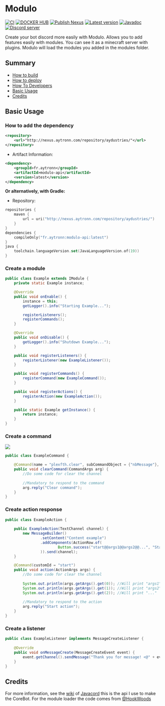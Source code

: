 # Modulo 
[![CI](https://github.com/aydustries/Modulo/actions/workflows/ci.yml/badge.svg?branch=master)](https://github.com/aydustries/Modulo/actions/workflows/ci.yml) [![DOCKER HUB](https://github.com/aydustries/Modulo/actions/workflows/publish-docker-hub.yml/badge.svg?branch=master)](https://hub.docker.com/repository/docker/aytronn/modulo/general) [![Publish Nexus](https://github.com/aydustries/Modulo/actions/workflows/gradle-publish.yml/badge.svg?branch=master)](http://nexus.aytronn.com/#browse/browse:aydustries:fr%2Faytronn%2Fmodulo-api%2Fmaster) [![Latest version](https://shields.io/github/release/aydustries/Modulo.svg?label=Version&colorB=brightgreen&style=flat-square)](https://github.com/aydustries/Modulo/releases/latest) [![Javadoc](https://img.shields.io/badge/Javadoc-master-brightgreen.svg)](http://javadoc.aytronn.com/master/) [![Discord server](https://shields.io/discord/281078252599246850.svg?colorB=%237289DA&label=Discord&style=flat-square)](https://discord.gg/nutFJyJDvM)

Create your bot discord more easily with Modulo. Allows you to add features easily with modules.
You can see it as a minecraft server with plugins. Modulo will load the modules you added in the modules folder.

## Summary

- [How to build](https://github.com/aydustries/Modulo/wiki/Modulo#how-to-build)
- [How to deploy](https://github.com/aydustries/Modulo/wiki/Modulo#how-to-deploy)
- [How To Developers](https://github.com/aydustries/Modulo/wiki/Modulo#how-to-developers)
- [Basic Usage](#basic-usage)
- [Credits](#credits)

## Basic Usage

### How to add the dependency
```xml
<repository>
    <url>"http://nexus.aytronn.com/repository/aydustries/"</url>
</repository>
```
* Artifact Information:
```xml
<dependency>
    <groupId>fr.aytronn</groupId>
    <artifactId>modulo-api</artifactId>
    <version>latest</version>
</dependency>
 ```

**Or alternatively, with Gradle:**

* Repository:
```kotlin
repositories {
    maven {
        url = uri("http://nexus.aytronn.com/repository/aydustries/")
    }
}
dependencies {
    compileOnly("fr.aytronn:modulo-api:latest")
}
java {
    toolchain.languageVersion.set(JavaLanguageVersion.of(19))
}
```

### Create a module

```java
public class Example extends IModule {
    private static Example instance;

    @Override
    public void onEnable() {
        instance = this;
        getLogger().info("Starting Example...");

        registerListeners();
        registerCommands();
    }

    @Override
    public void onDisable() {
        getLogger().info("Shutdown Example...");
    }

    public void registerListeners() {
        registerListener(new ExampleListener());
    }

    public void registerCommands() {
        registerCommand(new ExampleCommand());
    }

    public void registerActions() {
        registerAction(new ExampleAction());
    }

    public static Example getInstance() {
        return instance;
    }
}
```

### Create a command

![](https://user-images.githubusercontent.com/72011165/218261719-9d8428fb-9589-4634-a94e-75f6d8ae199d.png)

```java
public class ExampleCommand {

    @Command(name = "plexfth.clear", subCommandObject = {"nbMessage"}, subCommandType = {SlashCommandOptionType.DECIMAL}, description = "Clear the channel")
    public void clearCommand(CommandArgs arg) {
        //Do some code for clear the channel
        
        //Mandatory to respond to the command
        arg.reply("Clear command");
    }
}
```

### Create action response

```java
public class ExampleAction {
    
    public ExampleAction(TextChannel channel) {
        new MessageBuilder()
                .setContent("Content example")
                .addComponents(ActionRow.of(
                        Button.success("start@@args1@@args2@@...", "Start example")
                )).send(channel);
    }

    @Command(customId = "start")
    public void action(ActionArgs args) {
        //Do some code for clear the channel
        
        System.out.println(args.getArgs().get(0)); //Will print "args1"
        System.out.println(args.getArgs().get(1)); //Will print "args2"
        System.out.println(args.getArgs().get(2)); //Will print "..."
        
        //Mandatory to respond to the action
        arg.reply("Start action");
    }
}
```

### Create a listener

```java
public class ExampleListener implements MessageCreateListener {
    
    @Override
    public void onMessageCreate(MessageCreateEvent event) {
        event.getChannel().sendMessage("Thank you for message! <@" + event.getMessageAuthor().getIdAsString() + ">");
    }
}
```

## Credits

For more information, see the [wiki](https://javacord.org/wiki/basic-tutorials/interactions/commands.html#creating-a-command) of [Javacord](https://github.com/Javacord/Javacord) this is the api I use to make the CoreBot.
For the module loader the code comes from [@HookWoods](https://github.com/HookWoods)
